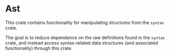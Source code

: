 # Ast
This crate contains functionality for manipulating structures from the `syntax`
crate.

The goal is to reduce dependence on the raw definitions found in the `syntax`
crate, and instead access syntax-related data structures (and associated
functionality) through this crate. 